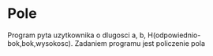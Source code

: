# Pole
Program pyta uzytkownika o dlugosci a, b, H(odpowiednio-bok,bok,wysokosc). Zadaniem programu jest policzenie pola
